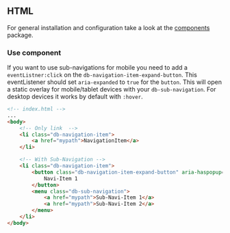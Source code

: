 <!--
SPDX-FileCopyrightText: 2025 DB Systel GmbH

SPDX-License-Identifier: Apache-2.0
-->

## HTML

For general installation and configuration take a look at the [components](https://www.npmjs.com/package/@db-ux/core-components) package.

### Use component

If you want to use sub-navigations for mobile you need to add a `eventListner:click` on the `db-navigation-item-expand-button`. This eventListener should set `aria-expanded` to `true` for the `button`. This will open a static overlay for mobile/tablet devices with your `db-sub-navigation`. For desktop devices it works by default with `:hover`.

```html index.html
<!-- index.html -->
...
<body>
	<!-- Only link	-->
	<li class="db-navigation-item">
		<a href="mypath">NavigationItem</a>
	</li>

	<!-- With Sub-Navigation -->
	<li class="db-navigation-item">
		<button class="db-navigation-item-expand-button" aria-haspopup="true">
			Navi-Item 1
		</button>
		<menu class="db-sub-navigation">
			<a href="mypath">Sub-Navi-Item 1</a>
			<a href="mypath">Sub-Navi-Item 2</a>
		</menu>
	</li>
</body>
```
